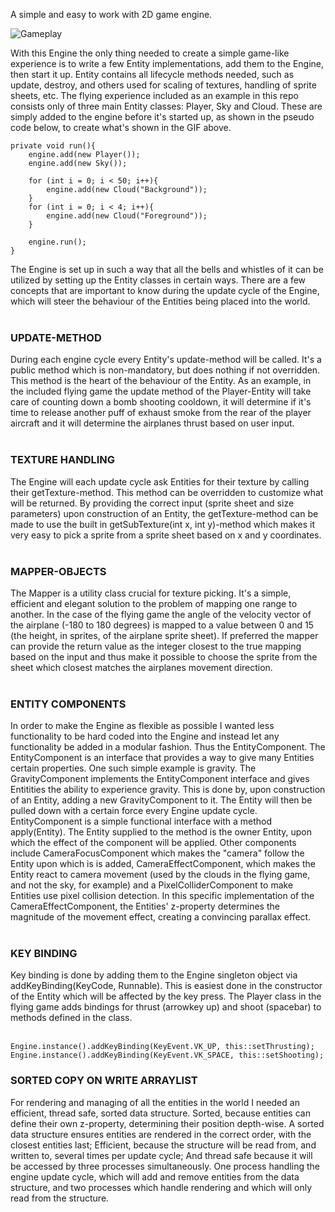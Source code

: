 A simple and easy to work with 2D game engine.

![Gameplay](https://github.com/gomsim/2DGameEngine/blob/master/demo/flygplansdemo.gif)

With this Engine the only thing needed to create a simple game-like experience is to write a few Entity implementations, add them to the Engine, then start it up. Entity contains all lifecycle methods needed, such as update, destroy, and others used for scaling of textures, handling of sprite sheets, etc.
The flying experience included as an example in this repo consists only of three main Entity classes: Player, Sky and Cloud. These are simply added to the engine before it's started up, as shown in the pseudo code below, to create what's shown in the GIF above.

    private void run(){
        engine.add(new Player());
        engine.add(new Sky());

        for (int i = 0; i < 50; i++){
            engine.add(new Cloud("Background"));
        }
        for (int i = 0; i < 4; i++){
            engine.add(new Cloud("Foreground"));
        }

        engine.run();
    }

The Engine is set up in such a way that all the bells and whistles of it can be utilized by setting up the Entity classes in certain ways. There are a few concepts that are important to know during the update cycle of the Engine, which will steer the behaviour of the Entities being placed into the world.
<br></br>

<h3>UPDATE-METHOD</h3>
During each engine cycle every Entity's update-method will be called. It's a public method which is non-mandatory, but does nothing if not overridden. This method is the heart of the behaviour of the Entity. As an example, in the included flying game the update method of the Player-Entity will take care of counting down a bomb shooting cooldown, it will determine if it's time to release another puff of exhaust smoke from the rear of the player aircraft and it will determine the airplanes thrust based on user input. 
<br></br>

<h3>TEXTURE HANDLING</h3>
The Engine will each update cycle ask Entities for their texture by calling their getTexture-method. This method can be overridden to customize what will be returned. By providing the correct input (sprite sheet and size parameters) upon construction of an Entity, the getTexture-method can be made to use the built in getSubTexture(int x, int y)-method which makes it very easy to pick a sprite from a sprite sheet based on x and y coordinates.
<br></br>

<h3>MAPPER-OBJECTS</h3>
The Mapper is a utility class crucial for texture picking. It's a simple, efficient and elegant solution to the problem of mapping one range to another. In the case of the flying game the angle of the velocity vector of the airplane (-180 to 180 degrees) is mapped to a value between 0 and 15 (the height, in sprites, of the airplane sprite sheet). If preferred the mapper can provide the return value as the integer closest to the true mapping based on the input and thus make it possible to choose the sprite from the sheet which closest matches the airplanes movement direction.
<br></br>

<h3>ENTITY COMPONENTS</h3>
In order to make the Engine as flexible as possible I wanted less functionality to be hard coded into the Engine and instead let any functionality be added in a modular fashion. Thus the EntityComponent. The EntityComponent is an interface that provides a way to give many Entities certain properties. One such simple example is gravity. The GravityComponent implements the EntityComponent interface and gives Entitities the ability to experience gravity. This is done by, upon construction of an Entity, adding a new GravityComponent to it. 
The Entity will then be pulled down with a certain force every Engine update cycle. EntityComponent is a simple functional interface with a method apply(Entity). The Entity supplied to the method is the owner Entity, upon which the effect of the component will be applied.
Other components include CameraFocusComponent which makes the "camera" follow the Entity upon which is is added, CameraEffectComponent, which makes the Entity react to camera movement (used by the clouds in the flying game, and not the sky, for example) and a PixelColliderComponent to make Entities use pixel collision detection. In this specific implementation of the CameraEffectComponent, the Entities' z-property determines the magnitude of the movement effect, creating a convincing parallax effect.
<br></br>

<h3>KEY BINDING</h3>
Key binding is done by adding them to the Engine singleton object via addKeyBinding(KeyCode, Runnable). This is easiest done in the constructor of the Entity which will be affected by the key press. The Player class in the flying game adds bindings for thrust (arrowkey up) and shoot (spacebar) to methods defined in the class.
<br></br>

    Engine.instance().addKeyBinding(KeyEvent.VK_UP, this::setThrusting);
    Engine.instance().addKeyBinding(KeyEvent.VK_SPACE, this::setShooting);

<h3>SORTED COPY ON WRITE ARRAYLIST</h3>
For rendering and managing of all the entities in the world I needed an efficient, thread safe, sorted data structure. Sorted, because entities can define their own z-property, determining their position depth-wise. A sorted data structure ensures entities are rendered in the correct order, with the closest entities last; Efficient, because the structure will be read from, and written to, several times per update cycle; And thread safe because it will be accessed by three processes simultaneously. One process handling the engine update cycle, which will add and remove entities from the data structure, and two processes which handle rendering and which will only read from the structure.